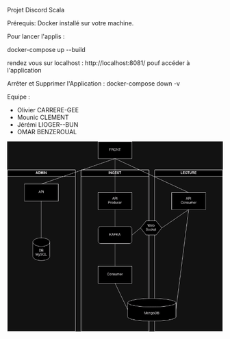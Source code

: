 Projet Discord Scala

Prérequis:
Docker installé sur votre machine.

Pour lancer l'applis :

docker-compose up --build

rendez vous sur localhost : http://localhost:8081/ pouf accéder à l'application

Arrêter et Supprimer l'Application :
docker-compose down -v

Equipe : 
- Olivier CARRERE-GEE
- Mounic CLEMENT
- Jérémi LIOGER--BUN
- OMAR BENZEROUAL

![Diagramme d'architecture](architecture.png)

